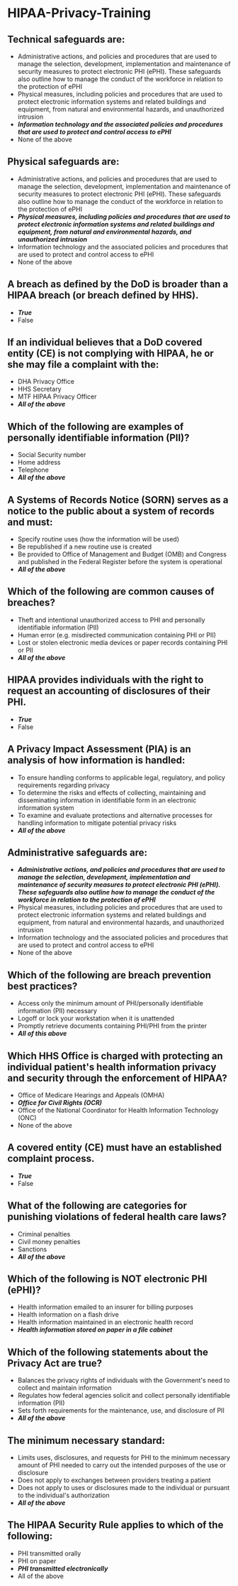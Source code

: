 # HIPAA-Privacy-Training

## Technical safeguards are:
   - Administrative actions, and policies and procedures that are used to manage the selection, development, implementation and maintenance of security measures to protect electronic PHI (ePHI). These safeguards also outline how to manage the conduct of the workforce in relation to the protection of ePHI
   - Physical measures, including policies and procedures that are used to protect electronic information systems and related buildings and equipment, from natural and environmental hazards, and unauthorized intrusion
   -  **_Information technology and the associated policies and procedures that are used to protect and control access to ePHI_**
   - None of the above


## Physical safeguards are:
   - Administrative actions, and policies and procedures that are used to manage the selection, development, implementation and maintenance of security measures to protect electronic PHI (ePHI). These safeguards also outline how to manage the conduct of the workforce in relation to the protection of ePHI
  - **_Physical measures, including policies and procedures that are used to protect electronic information systems and related buildings and equipment, from natural and environmental hazards, and unauthorized intrusion_**
   - Information technology and the associated policies and procedures that are used to protect and control access to ePHI
  - None of the above


 ## A breach as defined by the DoD is broader than a HIPAA breach (or breach defined by HHS).
   - **_True_**
   - False


## If an individual believes that a DoD covered entity (CE) is not complying with HIPAA, he or she may file a complaint with the:
   - DHA Privacy Office
   - HHS Secretary
   - MTF HIPAA Privacy Officer
   - **_All of the above_**

 ## Which of the following are examples of personally identifiable information (PII)?
   - Social Security number
   - Home address
   - Telephone
   - **_All of the above_**



## A Systems of Records Notice (SORN) serves as a notice to the public about a system of records and must:
   - Specify routine uses (how the information will be used)
   - Be republished if a new routine use is created
   - Be provided to Office of Management and Budget (OMB) and Congress and published in the Federal Register before the system is operational
   - **_All of the above_**

## Which of the following are common causes of breaches?
   - Theft and intentional unauthorized access to PHI and personally identifiable information (PII)
   - Human error (e.g. misdirected communication containing PHI or PII)
   - Lost or stolen electronic media devices or paper records containing PHI or PII
   - **_All of the above_**






 ## HIPAA provides individuals with the right to request an accounting of disclosures of their PHI.
   - **_True_**
   - False



 ## A Privacy Impact Assessment (PIA) is an analysis of how information is handled:
   - To ensure handling conforms to applicable legal, regulatory, and policy requirements regarding privacy
   - To determine the risks and effects of collecting, maintaining and disseminating information in identifiable form in an electronic information system
   - To examine and evaluate protections and alternative processes for handling information to mitigate potential privacy risks
   - **_All of the above_**



## Administrative safeguards are:
   - **_Administrative actions, and policies and procedures that are used to manage the selection, development, implementation and maintenance of security measures to protect electronic PHI (ePHI). These safeguards also outline how to manage the conduct of the workforce in relation to the protection of ePHI_**
   - Physical measures, including policies and procedures that are used to protect electronic information systems and related buildings and equipment, from natural and environmental hazards, and unauthorized intrusion
   - Information technology and the associated policies and procedures that are used to protect and control access to ePHI
   - None of the above


## Which of the following are breach prevention best practices?
   - Access only the minimum amount of PHI/personally identifiable information (PII) necessary
   - Logoff or lock your workstation when it is unattended
   - Promptly retrieve documents containing PHI/PHI from the printer
   - **_All of this above_**

 ## Which HHS Office is charged with protecting an individual patient's health information privacy and security through the enforcement of HIPAA?
   - Office of Medicare Hearings and Appeals (OMHA)
   - **_Office for Civil Rights (OCR)_**
   - Office of the National Coordinator for Health Information Technology (ONC)
   - None of the above


 ## A covered entity (CE) must have an established complaint process.
   - **_True_**
   - False


 ## What of the following are categories for punishing violations of federal health care laws?
   - Criminal penalties
   - Civil money penalties
   - Sanctions
   - **_All of the above_**



 ## Which of the following is NOT electronic PHI (ePHI)?
   - Health information emailed to an insurer for billing purposes
   - Health information on a flash drive
   - Health information maintained in an electronic health record
   - **_Health information stored on paper in a file cabinet_**



   ## Which of the following statements about the Privacy Act are true?
   - Balances the privacy rights of individuals with the Government's need to collect and maintain information
   - Regulates how federal agencies solicit and collect personally identifiable information (PII)
   - Sets forth requirements for the maintenance, use, and disclosure of PII
   - **_All of the above_**


## The minimum necessary standard:
   - Limits uses, disclosures, and requests for PHI to the minimum necessary amount of PHI needed to carry out the intended purposes of the use or disclosure
   - Does not apply to exchanges between providers treating a patient
   - Does not apply to uses or disclosures made to the individual or pursuant to the individual's authorization
   - **_All of the above_**



 ## The HIPAA Security Rule applies to which of the following:
   - PHI transmitted orally
   - PHI on paper
   - **_PHI transmitted electronically_**
   - All of the above
